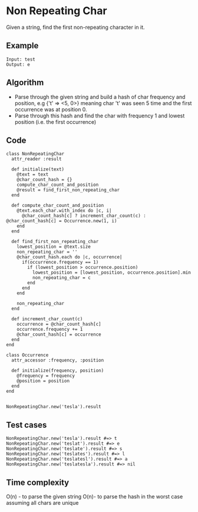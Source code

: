 # Non Repeating Char
Given a string, find the first non-repeating character in it.

## Example
```
Input: test
Output: e
```

## Algorithm
- Parse through the given string and build a hash of char frequency and position, e.g {'t' => <5, 0>} meaning char 't' was seen 5 time and the first occurrence was at position 0.
- Parse through this hash and find the char with frequency 1 and lowest position (i.e. the first occurrence)


## Code
```
class NonRepeatingChar
  attr_reader :result

  def initialize(text)
    @text = text
    @char_count_hash = {}
    compute_char_count_and_position
    @result = find_first_non_repeating_char
  end

  def compute_char_count_and_position
    @text.each_char.with_index do |c, i|
      @char_count_hash[c] ? increment_char_count(c) : @char_count_hash[c] = Occurrence.new(1, i)
    end
  end

  def find_first_non_repeating_char
    lowest_position = @text.size
    non_repeating_char = ''
    @char_count_hash.each do |c, occurrence|
      if(occurrence.frequency == 1)
        if (lowest_position > occurrence.position)
          lowest_position = [lowest_position, occurrence.position].min
          non_repeating_char = c
        end
      end
    end

    non_repeating_char
  end

  def increment_char_count(c)
    occurrence = @char_count_hash[c]
    occurrence.frequency += 1
    @char_count_hash[c] = occurrence
  end
end

class Occurrence
  attr_accessor :frequency, :position

  def initialize(frequency, position)
    @frequency = frequency
    @position = position
  end
end


NonRepeatingChar.new('tesla').result
```

## Test cases
```
NonRepeatingChar.new('tesla').result #=> t
NonRepeatingChar.new('teslat').result #=> e
NonRepeatingChar.new('teslate').result #=> s
NonRepeatingChar.new('teslates').result #=> l
NonRepeatingChar.new('teslatesl').result #=> a
NonRepeatingChar.new('teslatesla').result #=> nil
```

## Time complexity
O(n) - to parse the given string
O(n)- to parse the hash in the worst case assuming all chars are unique


